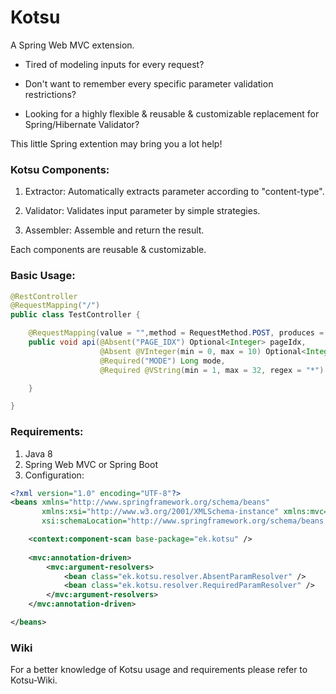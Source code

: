 # Kotsu
A Spring Web MVC extension.

* Tired of modeling inputs for every request? 

* Don't want to remember every specific parameter validation restrictions? 

* Looking for a highly flexible & reusable & customizable replacement for Spring/Hibernate Validator? 

This little Spring extention may bring you a lot help!

### Kotsu Components:

1. Extractor: Automatically extracts parameter according to "content-type".

2. Validator: Validates input parameter by simple strategies.

3. Assembler: Assemble and return the result.

Each components are reusable & customizable.

### Basic Usage:

```java
@RestController
@RequestMapping("/")
public class TestController {

    @RequestMapping(value = "",method = RequestMethod.POST, produces = {MediaType.APPLICATION_JSON_VALUE})
    public void api(@Absent("PAGE_IDX") Optional<Integer> pageIdx,
                    @Absent @VInteger(min = 0, max = 10) Optional<Integer> pageMax,
                    @Required("MODE") Long mode,
                    @Required @VString(min = 1, max = 32, regex = "*") String userName) {

    }

}
```

### Requirements:

1. Java 8
2. Spring Web MVC or Spring Boot
3. Configuration:

```xml
<?xml version="1.0" encoding="UTF-8"?>
<beans xmlns="http://www.springframework.org/schema/beans"
       xmlns:xsi="http://www.w3.org/2001/XMLSchema-instance" xmlns:mvc="http://www.springframework.org/schema/mvc"
       xsi:schemaLocation="http://www.springframework.org/schema/beans http://www.springframework.org/schema/beans/spring-beans.xsd http://www.springframework.org/schema/mvc http://www.springframework.org/schema/mvc/spring-mvc.xsd">

    <context:component-scan base-package="ek.kotsu" />
    
    <mvc:annotation-driven>
        <mvc:argument-resolvers>
            <bean class="ek.kotsu.resolver.AbsentParamResolver" />
            <bean class="ek.kotsu.resolver.RequiredParamResolver" />
        </mvc:argument-resolvers>
    </mvc:annotation-driven>

</beans>
```

### Wiki

For a better knowledge of Kotsu usage and requirements please refer to Kotsu-Wiki.